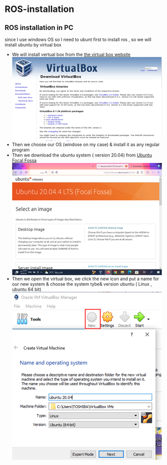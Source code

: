 # ROS-installation
## ROS installation in PC
since I use windows OS so I need to ubunt first to install ros , so we will install ubuntu by virtual box
* We will install vertual box from the [the virtual box website](https://www.virtualbox.org/)
![alt text](https://github.com/Maashn5/ROS-installation/blob/main/Picture1.png)
* Then we choose our OS (windose on my case) & install it as any regular program 
* Then we download the ubuntu system ( version 20.04) from [Ubuntu Focal Fossa](https://releases.ubuntu.com/20.04/)
![alt text](https://github.com/Maashn5/ROS-installation/blob/main/Picture2.png)
* Then we open the virtual box, we click the new icon and put a name for our new system & choose the system tybe& version ubuntu ( Linux , ubuntu 64 bit) 
![alt text](https://github.com/Maashn5/ROS-installation/blob/main/Picture3.png)

